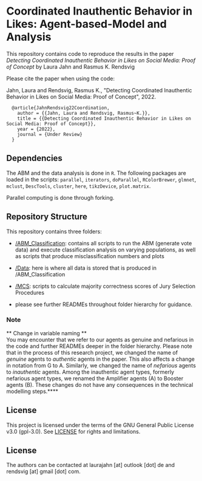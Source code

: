 # Coordinated Inauthentic Behavior in Likes: Agent-based-Model and Analysis
This repository contains code to reproduce the results in the paper *Detecting Coordinated Inauthentic Behavior in Likes on Social Media: Proof of Concept* by Laura Jahn and Rasmus K. Rendsvig

Please cite the paper when using the code:  

Jahn, Laura and Rendsvig, Rasmus K., "Detecting Coordinated Inauthentic Behavior in Likes on Social Media: Proof of Concept", 2022.

```
  @article{JahnRendsvig22Coordination,  
    author = {{Jahn, Laura and Rendsvig, Rasmus~K.}},
    title = {{Detecting Coordinated Inauthentic Behavior in Likes on Social Media: Proof of Concept}},  
    year = {2022},   
    journal = {Under Review}
  }
 ```

## Dependencies
The ABM and the data analysis is done in `R`. The following packages are loaded in the scripts: 
`parallel`, `iterators`, `doParallel`, `RColorBrewer`, `glmnet`, `mclust`, `DescTools`, `cluster`, `here`, `tikzDevice`, `plot.matrix`.

Parallel computing is done through forking.

## Repository Structure

This repository contains three folders:

- [/ABM_Classification](https://github.com/LJ-9/Coordinated-Inauthentic-Behavior-Likes-ABM-Analysis/tree/main/ABM_Classification): contains all scripts to run the ABM (generate vote data) and execute classification analysis on varying populations, as well as scripts that produce misclassification numbers and plots

- [/Data](https://github.com/LJ-9/Coordinated-Inauthentic-Behavior-Likes-ABM-Analysis/tree/main/Data): here is where all data is stored that is produced in /ABM_Classification

- [/MCS](https://github.com/LJ-9/Coordinated-Inauthentic-Behavior-Likes-ABM-Analysis/tree/main/MCS): scripts to calculate majority correctness scores of Jury Selection Procedures

- please see further READMEs throughout folder hierarchy for guidance.

### Note
** Change in variable naming **  
You may encounter that we refer to our agents as genuine and nefarious in the code and further READMEs deeper in the folder hierarchy. Please note that in the process of this research project, we changed the name of *genuine* agents to *authentic* agents in the paper. This also affects a change in notation from G to A. Similarly, we changed the name of *nefarious* agents to *inauthentic* agents. Among the inauthentic agent types, formerly nefarious agent types, we renamed the Amplifier agents (A) to Booster agents (B). These changes do not have any consequences in the technical modelling steps.****


## License
This project is licensed under the terms of the GNU General Public License v3.0 (gpl-3.0). See [LICENSE](https://github.com/LJ-9/Coordinated-Inauthentic-Behavior-Likes-ABM-Analysis/blob/main/LICENSE) for rights and limitations.

## License
The authors can be contacted at laurajahn [at] outlook [dot] de and rendsvig [at] gmail [dot] com.


